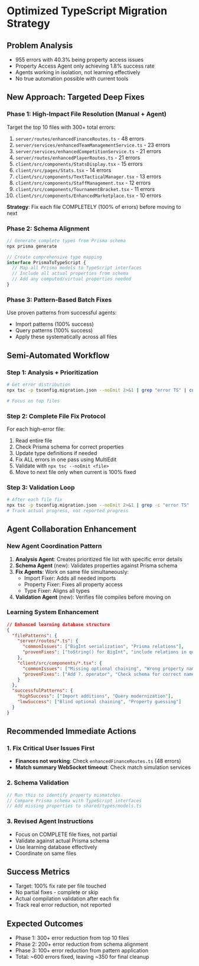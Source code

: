 # Optimized TypeScript Migration Strategy

## Problem Analysis
- 955 errors with 40.3% being property access issues
- Property Access Agent only achieving 1.8% success rate
- Agents working in isolation, not learning effectively
- No true automation possible with current tools

## New Approach: Targeted Deep Fixes

### Phase 1: High-Impact File Resolution (Manual + Agent)
Target the top 10 files with 300+ total errors:

1. `server/routes/enhancedFinanceRoutes.ts` - 48 errors
2. `server/services/enhancedTeamManagementService.ts` - 23 errors
3. `server/services/enhancedCompetitionService.ts` - 21 errors
4. `server/routes/enhancedPlayerRoutes.ts` - 21 errors
5. `client/src/components/StatsDisplay.tsx` - 15 errors
6. `client/src/pages/Stats.tsx` - 14 errors
7. `client/src/components/TextTacticalManager.tsx` - 13 errors
8. `client/src/components/StaffManagement.tsx` - 12 errors
9. `client/src/components/TournamentBracket.tsx` - 11 errors
10. `client/src/components/EnhancedMarketplace.tsx` - 10 errors

**Strategy**: Fix each file COMPLETELY (100% of errors) before moving to next

### Phase 2: Schema Alignment
```typescript
// Generate complete types from Prisma schema
npx prisma generate

// Create comprehensive type mapping
interface PrismaToTypeScript {
  // Map all Prisma models to TypeScript interfaces
  // Include all actual properties from schema
  // Add any computed/virtual properties needed
}
```

### Phase 3: Pattern-Based Batch Fixes
Use proven patterns from successful agents:
- Import patterns (100% success)
- Query patterns (100% success)
- Apply these systematically across all files

## Semi-Automated Workflow

### Step 1: Analysis + Prioritization
```bash
# Get error distribution
npx tsc -p tsconfig.migration.json --noEmit 2>&1 | grep "error TS" | cut -d: -f1 | sort | uniq -c | sort -rn | head -20

# Focus on top files
```

### Step 2: Complete File Fix Protocol
For each high-error file:
1. Read entire file
2. Check Prisma schema for correct properties
3. Update type definitions if needed
4. Fix ALL errors in one pass using MultiEdit
5. Validate with `npx tsc --noEmit <file>`
6. Move to next file only when current is 100% fixed

### Step 3: Validation Loop
```bash
# After each file fix
npx tsc -p tsconfig.migration.json --noEmit 2>&1 | grep -c "error TS"
# Track actual progress, not reported progress
```

## Agent Collaboration Enhancement

### New Agent Coordination Pattern
1. **Analysis Agent**: Creates prioritized file list with specific error details
2. **Schema Agent** (new): Validates properties against Prisma schema
3. **Fix Agents**: Work on same file simultaneously:
   - Import Fixer: Adds all needed imports
   - Property Fixer: Fixes all property access
   - Type Fixer: Aligns all types
4. **Validation Agent** (new): Verifies file compiles before moving on

### Learning System Enhancement
```json
// Enhanced learning database structure
{
  "filePatterns": {
    "server/routes/*.ts": {
      "commonIssues": ["BigInt serialization", "Prisma relations"],
      "provenFixes": ["toString() for BigInt", "include relations in query"]
    },
    "client/src/components/*.tsx": {
      "commonIssues": ["Missing optional chaining", "Wrong property names"],
      "provenFixes": ["Add ?. operator", "Check schema for correct names"]
    }
  },
  "successfulPatterns": {
    "highSuccess": ["Import additions", "Query modernization"],
    "lowSuccess": ["Blind optional chaining", "Property guessing"]
  }
}
```

## Recommended Immediate Actions

### 1. Fix Critical User Issues First
- **Finances not working**: Check `enhancedFinanceRoutes.ts` (48 errors)
- **Match summary WebSocket timeout**: Check match simulation services

### 2. Schema Validation
```typescript
// Run this to identify property mismatches
// Compare Prisma schema with TypeScript interfaces
// Add missing properties to shared/types/models.ts
```

### 3. Revised Agent Instructions
- Focus on COMPLETE file fixes, not partial
- Validate against actual Prisma schema
- Use learning database effectively
- Coordinate on same files

## Success Metrics
- Target: 100% fix rate per file touched
- No partial fixes - complete or skip
- Actual compilation validation after each fix
- Track real error reduction, not reported

## Expected Outcomes
- Phase 1: 300+ error reduction from top 10 files
- Phase 2: 200+ error reduction from schema alignment
- Phase 3: 100+ error reduction from pattern application
- Total: ~600 errors fixed, leaving ~350 for final cleanup
